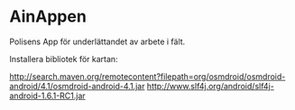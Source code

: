 AinAppen
========

Polisens App för underlättandet av arbete i fält.


Installera bibliotek för kartan:

http://search.maven.org/remotecontent?filepath=org/osmdroid/osmdroid-android/4.1/osmdroid-android-4.1.jar
http://www.slf4j.org/android/slf4j-android-1.6.1-RC1.jar
